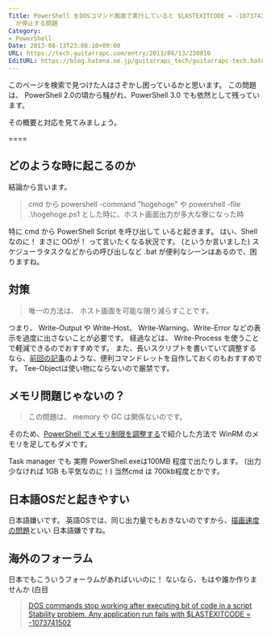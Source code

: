 ```yaml
---
Title: PowerShell をDOSコマンド画面で実行していると $LASTEXITCODE = -1073741502 で PowerShell.exe
  が停止する問題
Category:
- PowerShell
Date: 2013-08-13T23:08:10+09:00
URL: https://tech.guitarrapc.com/entry/2013/08/13/230810
EditURL: https://blog.hatena.ne.jp/guitarrapc_tech/guitarrapc-tech.hatenablog.com/atom/entry/11696248318757675901
---
```


このページを検索で見つけた人はさぞかし困っているかと思います。
この問題は、 PowerShell 2.0の頃から騒がれ、PowerShell 3.0 でも依然として残っています。

その概要と対応を見てみましょう。

====


<h2>どのような時に起こるのか</h2>
結論から言います。

<blockquote>cmd から powershell -command "hogehoge" や powershell -file .\hogehoge.ps1 とした時に、ホスト画面出力が多大な寮になった時</blockquote>
特に cmd から PowerShell Script を呼び出して いると起きます。
はい、Shell なのに！ まさに OOが！ って言いたくなる状況です。 (というか言いました)
スケジューラタスクなどからの呼び出しなど .bat が便利なシーンはあるので、困りますね。

<h2>対策</h2>
<blockquote>唯一の方法は、 ホスト画面を可能な限り減らすことです。</blockquote>

つまり、 Write-Output や Write-Host、 Write-Warning、Write-Error などの表示を過度に出さないことが必要です。
経過などは、 Write-Process を使うことで軽減できるのでおすすめです。
また、長いスクリプトを書いていて調整するなら、<a href="http://guitarrapc.wordpress.com/2013/08/14/powershell-%e3%81%a7-%e5%87%ba%e5%8a%9b%e5%85%88%e3%82%92%e7%b0%a1%e7%b4%a0%e5%8c%96%e3%81%97%e3%81%9f%e3%81%84/" target="_blank">前回の記事</a>のような、便利コマンドレットを自作しておくのもおすすめです。
Tee-Objectは使い物にならないので厳禁です。

<h2>メモリ問題じゃないの？</h2>

<blockquote>この問題は、 memory や GC は関係ないのです。
</blockquote>
そのため、<a href="http://guitarrapc.wordpress.com/2013/08/02/powershell-%e3%81%a7%e3%83%a1%e3%83%a2%e3%83%aa%e5%88%b6%e9%99%90%e3%82%92%e8%aa%bf%e6%95%b4%e3%81%99%e3%82%8b/" target="_blank">PowerShell でメモリ制限を調整する</a>で紹介した方法で WinRM のメモリを足してもダメです。

Task manager でも 実際 PowerShell.exeは100MB 程度で出たりします。 (出力少なければ 1GB も平気なのに！)
当然cmd は 700kb程度とかです。

<h2>日本語OSだと起きやすい</h2>
日本語嫌いです。
英語OSでは、同じ出力量でもおきないのですから、<a href="http://guitarrapc.wordpress.com/2013/07/22/powershell-%e3%81%ae%e5%87%a6%e7%90%86%e9%80%9f%e5%ba%a6%e3%81%af-%e3%82%b7%e3%82%b9%e3%83%86%e3%83%a0%e3%83%ad%e3%82%b1%e3%83%bc%e3%83%ab%e8%a8%80%e8%aa%9e%e3%81%ab%e5%b7%a6%e5%8f%b3%e3%81%95/" target="_blank">描画速度の問題</a>といい 日本語嫌ですね。

<h2>海外のフォーラム</h2>
日本でもこういうフォーラムがあればいいのに！ ないなら、もはや誰か作りませんか (白目
<blockquote><a href="http://connect.microsoft.com/PowerShell/feedback/details/665809/dos-commands-stop-working-after-executing-bit-of-code-in-a-script" target="_blank">DOS commands stop working after executing bit of code in a script</a>
<a href="http://connect.microsoft.com/PowerShell/feedback/details/496326/stability-problem-any-application-run-fails-with-lastexitcode-1073741502" target="_blank">Stability problem. Any application run fails with $LASTEXITCODE = -1073741502</a>
</blockquote>
